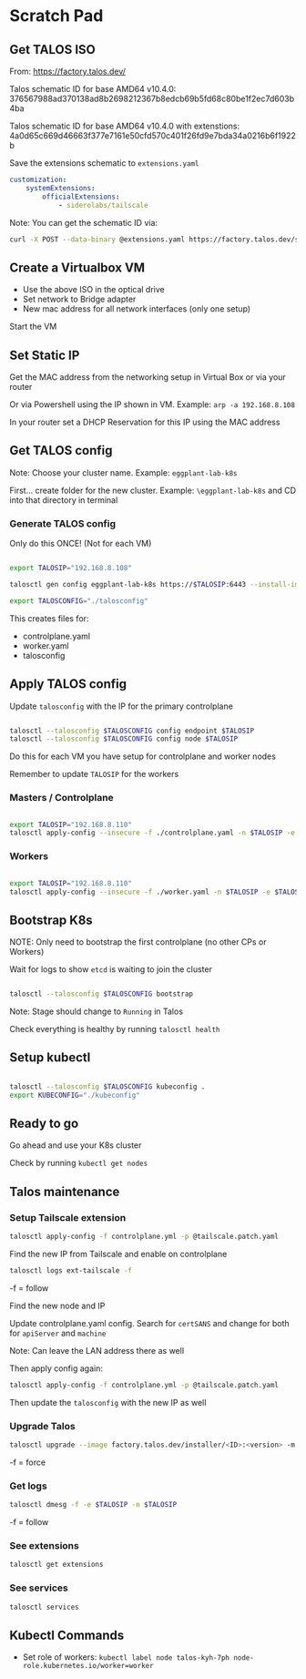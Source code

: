 # Scratch Pad

## Get TALOS ISO

From: https://factory.talos.dev/

Talos schematic ID for base AMD64 v10.4.0: 376567988ad370138ad8b2698212367b8edcb69b5fd68c80be1f2ec7d603b4ba

Talos schematic ID for base AMD64 v10.4.0 with extenstions: 4a0d65c669d46663f377e7161e50cfd570c401f26fd9e7bda34a0216b6f1922b

Save the extensions schematic to `extensions.yaml`

```yaml
customization:
    systemExtensions:
        officialExtensions:
            - siderolabs/tailscale
```

Note: You can get the schematic ID via:

```bash
curl -X POST --data-binary @extensions.yaml https://factory.talos.dev/schematics
```

## Create a Virtualbox VM

* Use the above ISO in the optical drive
* Set network to Bridge adapter
* New mac address for all network interfaces (only one setup)

Start the VM

## Set Static IP

Get the MAC address from the networking setup in Virtual Box or via your router

Or via Powershell using the IP shown in VM. Example: `arp -a 192.168.8.108`

In your router set a DHCP Reservation for this IP using the MAC address

## Get TALOS config

Note: Choose your cluster name. Example: `eggplant-lab-k8s`

First... create folder for the new cluster. Example: `\eggplant-lab-k8s` and CD into that directory in terminal

### Generate TALOS config

Only do this ONCE! (Not for each VM)

```bash

export TALOSIP="192.168.8.108"

talosctl gen config eggplant-lab-k8s https://$TALOSIP:6443 --install-image=factory.talos.dev/installer/4a0d65c669d46663f377e7161e50cfd570c401f26fd9e7bda34a0216b6f1922b:v1.10.4

export TALOSCONFIG="./talosconfig"

```

This creates files for:

* controlplane.yaml
* worker.yaml
* talosconfig

## Apply TALOS config

Update `talosconfig` with the IP for the primary controlplane

```bash

talosctl --talosconfig $TALOSCONFIG config endpoint $TALOSIP
talosctl --talosconfig $TALOSCONFIG config node $TALOSIP

```

Do this for each VM you have setup for controlplane and worker nodes

Remember to update `TALOSIP` for the workers

### Masters / Controlplane

```bash

export TALOSIP="192.168.8.110"
talosctl apply-config --insecure -f ./controlplane.yaml -n $TALOSIP -e $TALOSIP --talosconfig=$TALOSCONF --config-patch @tailscale.patch.yaml

```

### Workers

```bash

export TALOSIP="192.168.8.110"
talosctl apply-config --insecure -f ./worker.yaml -n $TALOSIP -e $TALOSIP --talosconfig=$TALOSCONF --config-patch @tailscale.patch.yaml

```

## Bootstrap K8s

NOTE: Only need to bootstrap the first controlplane (no other CPs or Workers)

Wait for logs to show `etcd` is waiting to join the cluster

```bash

talosctl --talosconfig $TALOSCONFIG bootstrap

```

Note: Stage should change to `Running` in Talos

Check everything is healthy by running `talosctl health`

## Setup kubectl

```bash

talosctl --talosconfig $TALOSCONFIG kubeconfig .
export KUBECONFIG="./kubeconfig"

```

## Ready to go

Go ahead and use your K8s cluster

Check by running `kubectl get nodes`

## Talos maintenance

### Setup Tailscale extension

```bash
talosctl apply-config -f controlplane.yml -p @tailscale.patch.yaml
```

Find the new IP from Tailscale and enable on controlplane

```bash
talosctl logs ext-tailscale -f
```

-f = follow

Find the new node and IP

Update controlplane.yaml config. Search for `certSANS` and change for both for `apiServer` and `machine`

Note: Can leave the LAN address there as well

Then apply config again:

```bash
talosctl apply-config -f controlplane.yml -p @tailscale.patch.yaml
```

Then update the `talosconfig` with the new IP as well

### Upgrade Talos

```bash
talosctl upgrade --image factory.talos.dev/installer/<ID>:<version> -m powercycle -f -e 192.168.8.108 -n 192.168.8.108
```

-f = force

### Get logs

```bash
talosctl dmesg -f -e $TALOSIP -n $TALOSIP
```

-f = follow

### See extensions

```bash
talosctl get extensions
```

### See services

```bash
talosctl services
```

## Kubectl Commands

* Set role of workers: `kubectl label node talos-kyh-7ph node-role.kubernetes.io/worker=worker`
